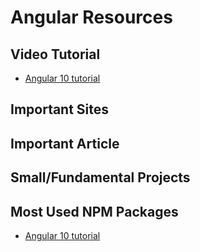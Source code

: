 # Angular Resources 

## Video Tutorial
- [Angular 10 tutorial](https://www.youtube.com/watch?v=9CVZks6U0ZY&list=PL8p2I9GklV45JZerGMvw5JVxPSxCg8VPv)

## Important Sites

## Important Article

## Small/Fundamental Projects

## Most Used NPM Packages
- [Angular 10 tutorial](https://therichpost.com/angular-9-material-carousel-slider/)
